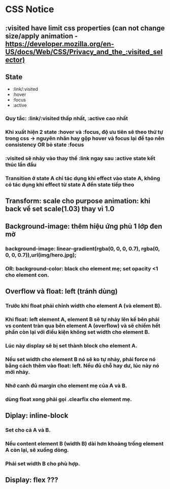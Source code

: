 # CSS Notice

## :visited have limit css properties (can not change size/apply animation - <https://developer.mozilla.org/en-US/docs/Web/CSS/Privacy_and_the_:visited_selector)>

## State

- :link/:visited
- :hover
- :focus
- :active

### Quy tắc: :link/:visited thấp nhất, :active cao nhất

### Khi xuất hiện 2 state :hover và :focus, độ ưu tiên sẽ theo thứ tự trong css -> nguyên nhân hay gộp hover và focus lại để tạo nên consistency OR bỏ state :focus

### :visited sẽ nhảy vào thay thế :link ngay sau :active state kết thúc lần đầu

### Transition ở state A chỉ tác dụng khi effect vào state A, không có tác dụng khi effect từ state A đến state tiếp theo

## Transform: scale cho purpose animation: khi back về set scale(1.03) thay vì 1.0

## Background-image: thêm hiệu ứng phủ 1 lớp đen mờ
### background-image: linear-gradient(rgba(0, 0, 0, 0.7), rgba(0, 0, 0, 0.7)),url(img/hero.jpg);

### OR: background-color: black cho element mẹ; set opacity <1 cho element con. 

## Overflow và float: left (tránh dùng)
### Trước khi float phải chỉnh width cho element A (và element B).
### Khi float: left element A, element B sẽ tự nhảy lên kế bên phải vs content tràn qua bên element A (overflow) và sẽ chiếm hết phần còn lại với điều kiện không set width cho element B.

### Lúc này display sẽ bị set thành block cho element A.

### Nếu set width cho element B nó sẽ ko tự nhảy, phải force nó bằng cách thêm vào float: left. Nếu đủ chỗ hay dư, lúc này nó mới nhảy.

### Nhớ canh đủ margin cho element mẹ của A và B.

### dùng float xong phải gọi .clearfix cho element mẹ.

## Diplay: inline-block
### Set cho cả A và B.
### Nếu content element B (width B) dài hơn khoảng trống element A còn lại, sẽ xuống dòng.

### Phải set width B cho phù hợp.

## Display: flex ???